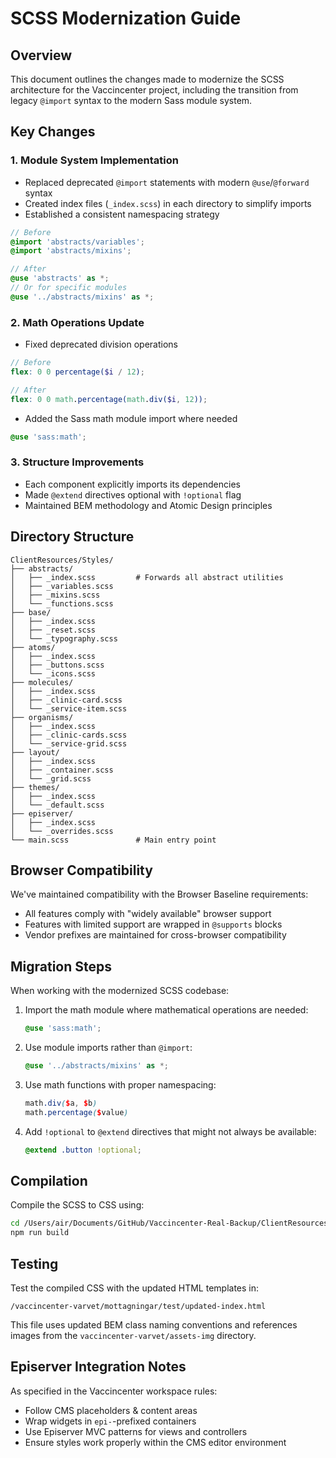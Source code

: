 # SCSS Modernization Guide

## Overview

This document outlines the changes made to modernize the SCSS architecture for the Vaccincenter project, including the transition from legacy `@import` syntax to the modern Sass module system.

## Key Changes

### 1. Module System Implementation

- Replaced deprecated `@import` statements with modern `@use`/`@forward` syntax
- Created index files (`_index.scss`) in each directory to simplify imports
- Established a consistent namespacing strategy
  
```scss
// Before
@import 'abstracts/variables';
@import 'abstracts/mixins';

// After
@use 'abstracts' as *;
// Or for specific modules
@use '../abstracts/mixins' as *;
```

### 2. Math Operations Update

- Fixed deprecated division operations
  
```scss
// Before
flex: 0 0 percentage($i / 12);

// After
flex: 0 0 math.percentage(math.div($i, 12));
```

- Added the Sass math module import where needed
  
```scss
@use 'sass:math';
```

### 3. Structure Improvements

- Each component explicitly imports its dependencies
- Made `@extend` directives optional with `!optional` flag
- Maintained BEM methodology and Atomic Design principles

## Directory Structure

```
ClientResources/Styles/
├── abstracts/
│   ├── _index.scss         # Forwards all abstract utilities
│   ├── _variables.scss
│   ├── _mixins.scss
│   └── _functions.scss
├── base/
│   ├── _index.scss
│   ├── _reset.scss
│   └── _typography.scss
├── atoms/
│   ├── _index.scss
│   ├── _buttons.scss
│   └── _icons.scss
├── molecules/
│   ├── _index.scss
│   ├── _clinic-card.scss
│   └── _service-item.scss
├── organisms/
│   ├── _index.scss
│   ├── _clinic-cards.scss
│   └── _service-grid.scss
├── layout/
│   ├── _index.scss
│   ├── _container.scss
│   └── _grid.scss
├── themes/
│   ├── _index.scss
│   └── _default.scss
├── episerver/
│   ├── _index.scss
│   └── _overrides.scss
└── main.scss               # Main entry point
```

## Browser Compatibility

We've maintained compatibility with the Browser Baseline requirements:
- All features comply with "widely available" browser support
- Features with limited support are wrapped in `@supports` blocks
- Vendor prefixes are maintained for cross-browser compatibility

## Migration Steps

When working with the modernized SCSS codebase:

1. Import the math module where mathematical operations are needed:
   ```scss
   @use 'sass:math';
   ```

2. Use module imports rather than `@import`:
   ```scss
   @use '../abstracts/mixins' as *;
   ```

3. Use math functions with proper namespacing:
   ```scss
   math.div($a, $b)
   math.percentage($value)
   ```

4. Add `!optional` to `@extend` directives that might not always be available:
   ```scss
   @extend .button !optional;
   ```

## Compilation

Compile the SCSS to CSS using:

```bash
cd /Users/air/Documents/GitHub/Vaccincenter-Real-Backup/ClientResources
npm run build
```

## Testing

Test the compiled CSS with the updated HTML templates in:
```
/vaccincenter-varvet/mottagningar/test/updated-index.html
```

This file uses updated BEM class naming conventions and references images from the `vaccincenter-varvet/assets-img` directory.

## Episerver Integration Notes

As specified in the Vaccincenter workspace rules:
- Follow CMS placeholders & content areas
- Wrap widgets in `epi-`-prefixed containers
- Use Episerver MVC patterns for views and controllers
- Ensure styles work properly within the CMS editor environment
